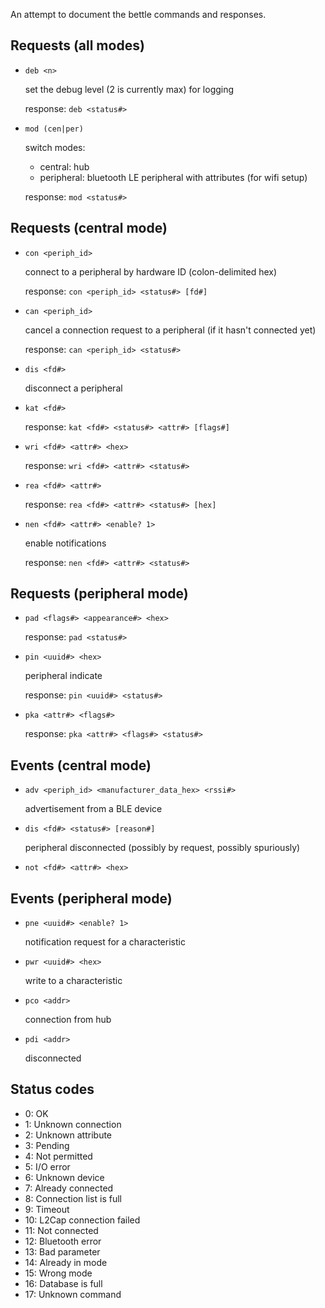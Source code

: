 An attempt to document the bettle commands and responses.


## Requests (all modes)

- `deb <n>`

  set the debug level (2 is currently max) for logging

  response: `deb <status#>`

- `mod (cen|per)`

  switch modes:
    - central: hub
    - peripheral: bluetooth LE peripheral with attributes (for wifi setup)

  response: `mod <status#>`


## Requests (central mode)

- `con <periph_id>`

  connect to a peripheral by hardware ID (colon-delimited hex)

  response: `con <periph_id> <status#> [fd#]`

- `can <periph_id>`

  cancel a connection request to a peripheral (if it hasn't connected yet)

  response: `can <periph_id> <status#>`

- `dis <fd#>`

  disconnect a peripheral

- `kat <fd#>`

  response: `kat <fd#> <status#> <attr#> [flags#]`

- `wri <fd#> <attr#> <hex>`

  response: `wri <fd#> <attr#> <status#>`

- `rea <fd#> <attr#>`

  response: `rea <fd#> <attr#> <status#> [hex]`

- `nen <fd#> <attr#> <enable? 1>`

  enable notifications

  response: `nen <fd#> <attr#> <status#>`


## Requests (peripheral mode)

- `pad <flags#> <appearance#> <hex>`

  response: `pad <status#>`

- `pin <uuid#> <hex>`

  peripheral indicate

  response: `pin <uuid#> <status#>`

- `pka <attr#> <flags#>`

  response: `pka <attr#> <flags#> <status#>`


## Events (central mode)

- `adv <periph_id> <manufacturer_data_hex> <rssi#>`

  advertisement from a BLE device

- `dis <fd#> <status#> [reason#]`

  peripheral disconnected (possibly by request, possibly spuriously)

- `not <fd#> <attr#> <hex>`


## Events (peripheral mode)

- `pne <uuid#> <enable? 1>`

  notification request for a characteristic

- `pwr <uuid#> <hex>`

  write to a characteristic

- `pco <addr>`

  connection from hub

- `pdi <addr>`

  disconnected


## Status codes

- 0: OK
- 1: Unknown connection
- 2: Unknown attribute
- 3: Pending
- 4: Not permitted
- 5: I/O error
- 6: Unknown device
- 7: Already connected
- 8: Connection list is full
- 9: Timeout
- 10: L2Cap connection failed
- 11: Not connected
- 12: Bluetooth error
- 13: Bad parameter
- 14: Already in mode
- 15: Wrong mode
- 16: Database is full
- 17: Unknown command
